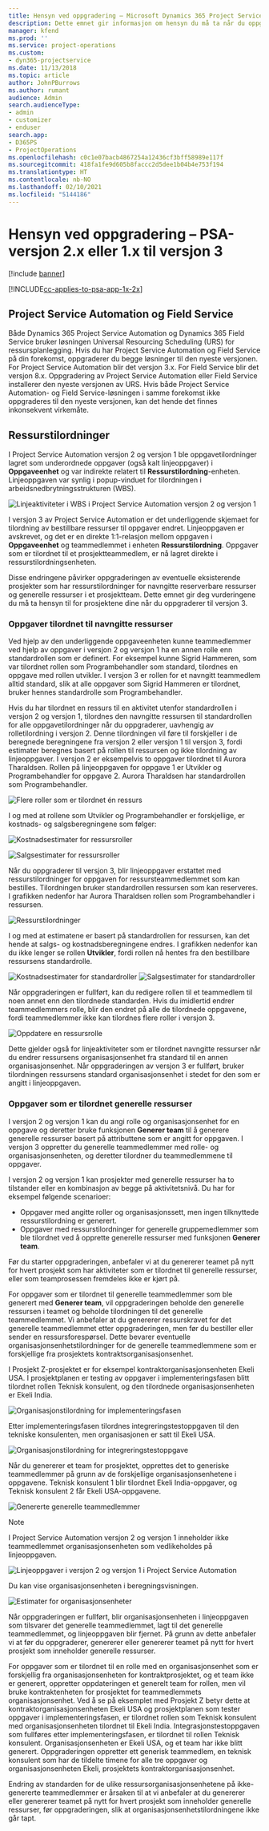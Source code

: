 ```yaml
---
title: Hensyn ved oppgradering – Microsoft Dynamics 365 Project Service Automation versjon 2.x eller 1.x til versjon 3
description: Dette emnet gir informasjon om hensyn du må ta når du oppgraderer fra Project Service Automation versjon 2.x eller 1.x til versjon 3.
manager: kfend
ms.prod: ''
ms.service: project-operations
ms.custom:
- dyn365-projectservice
ms.date: 11/13/2018
ms.topic: article
author: JohnPBurrows
ms.author: rumant
audience: Admin
search.audienceType:
- admin
- customizer
- enduser
search.app:
- D365PS
- ProjectOperations
ms.openlocfilehash: c0c1e07bacb4867254a12436cf3bff58989e117f
ms.sourcegitcommit: 418fa1fe9d605b8faccc2d5dee1b04b4e753f194
ms.translationtype: HT
ms.contentlocale: nb-NO
ms.lasthandoff: 02/10/2021
ms.locfileid: "5144186"
---
```

# <a name="upgrade-considerations---psa-version-2x-or-1x-to-version-3"></a>Hensyn ved oppgradering – PSA-versjon 2.x eller 1.x til versjon 3

[!include [banner](../includes/psa-now-project-operations.md)]

[!INCLUDE[cc-applies-to-psa-app-1x-2x](../includes/cc-applies-to-psa-app-1x-2x.md)]

## <a name="project-service-automation-and-field-service"></a>Project Service Automation og Field Service
Både Dynamics 365 Project Service Automation og Dynamics 365 Field Service bruker løsningen Universal Resourcing Scheduling (URS) for ressursplanlegging. Hvis du har Project Service Automation og Field Service på din forekomst, oppgraderer du begge løsninger til den nyeste versjonen. For Project Service Automation blir det versjon 3.x. For Field Service blir det versjon 8.x. Oppgradering av Project Service Automation eller Field Service installerer den nyeste versjonen av URS. Hvis både Project Service Automation- og Field Service-løsningen i samme forekomst ikke oppgraderes til den nyeste versjonen, kan det hende det finnes inkonsekvent virkemåte.

## <a name="resource-assignments"></a>Ressurstilordninger
I Project Service Automation versjon 2 og versjon 1 ble oppgavetilordninger lagret som underordnede oppgaver (også kalt linjeoppgaver) i **Oppgaveenhet** og var indirekte relatert til **Ressurstilordning**-enheten. Linjeoppgaven var synlig i popup-vinduet for tilordningen i arbeidsnedbrytningsstrukturen (WBS).

![Linjeaktiviteter i WBS i Project Service Automation versjon 2 og versjon 1](media/upgrade-line-task-01.png)

I versjon 3 av Project Service Automation er det underliggende skjemaet for tilordning av bestillbare ressurser til oppgaver endret. Linjeoppgaven er avskrevet, og det er en direkte 1:1-relasjon mellom oppgaven i **Oppgaveenhet** og teammedlemmet i enheten **Ressurstilordning**. Oppgaver som er tilordnet til et prosjektteammedlem, er nå lagret direkte i ressurstilordningsenheten.  

Disse endringene påvirker oppgraderingen av eventuelle eksisterende prosjekter som har ressurstilordninger for navngitte reserverbare ressurser og generelle ressurser i et prosjektteam. Dette emnet gir deg vurderingene du må ta hensyn til for prosjektene dine når du oppgraderer til versjon 3. 

### <a name="tasks-assigned-to-named-resources"></a>Oppgaver tilordnet til navngitte ressurser
Ved hjelp av den underliggende oppgaveenheten kunne teammedlemmer ved hjelp av oppgaver i versjon 2 og versjon 1 ha en annen rolle enn standardrollen som er definert. For eksempel kunne Sigrid Hammeren, som var tilordnet rollen som Programbehandler som standard, tilordnes en oppgave med rollen utvikler. I versjon 3 er rollen for et navngitt teammedlem alltid standard, slik at alle oppgaver som Sigrid Hammeren er tilordnet, bruker hennes standardrolle som Programbehandler.

Hvis du har tilordnet en ressurs til en aktivitet utenfor standardrollen i versjon 2 og versjon 1, tilordnes den navngitte ressursen til standardrollen for alle oppgavetilordninger når du oppgraderer, uavhengig av rolletilordning i versjon 2. Denne tilordningen vil føre til forskjeller i de beregnede beregningene fra versjon 2 eller versjon 1 til versjon 3, fordi estimater beregnes basert på rollen til ressursen og ikke tilordning av linjeoppgaver. I versjon 2 er eksempelvis to oppgaver tilordnet til Aurora Tharaldsen. Rollen på linjeoppgaven for oppgave 1 er Utvikler og Programbehandler for oppgave 2. Aurora Tharaldsen har standardrollen som Programbehandler.

![Flere roller som er tilordnet én ressurs](media/upgrade-multiple-roles-02.png)

I og med at rollene som Utvikler og Programbehandler er forskjellige, er kostnads- og salgsberegningene som følger:

![Kostnadsestimater for ressursroller](media/upggrade-cost-estimates-03.png)

![Salgsestimater for ressursroller](media/upgrade-sales-estimates-04.png)

Når du oppgraderer til versjon 3, blir linjeoppgaver erstattet med ressurstilordninger for oppgaven for ressursteammedlemmet som kan bestilles. Tilordningen bruker standardrollen ressursen som kan reserveres. I grafikken nedenfor har Aurora Tharaldsen rollen som Programbehandler i ressursen.

![Ressurstilordninger](media/resource-assignment-v2-05.png)

I og med at estimatene er basert på standardrollen for ressursen, kan det hende at salgs- og kostnadsberegningene endres. I grafikken nedenfor kan du ikke lenger se rollen **Utvikler**, fordi rollen nå hentes fra den bestillbare ressursens standardrolle.

![Kostnadsestimater for standardroller](media/resource-assignment-cost-estimate-06.png)
![Salgsestimater for standardroller](media/resource-assignment-sales-estimate-07.png)

Når oppgraderingen er fullført, kan du redigere rollen til et teammedlem til noen annet enn den tilordnede standarden. Hvis du imidlertid endrer teammedlemmers rolle, blir den endret på alle de tilordnede oppgavene, fordi teammedlemmer ikke kan tilordnes flere roller i versjon 3.

![Oppdatere en ressursrolle](media/resource-role-assignment-08.png)

Dette gjelder også for linjeaktiviteter som er tilordnet navngitte ressurser når du endrer ressursens organisasjonsenhet fra standard til en annen organisasjonsenhet. Når oppgraderingen av versjon 3 er fullført, bruker tilordningen ressursens standard organisasjonsenhet i stedet for den som er angitt i linjeoppgaven.

### <a name="tasks-assigned-to-generic-resources"></a>Oppgaver som er tilordnet generelle ressurser
I versjon 2 og versjon 1 kan du angi rolle og organisasjonsenhet for en oppgave og deretter bruke funksjonen **Generer team** til å generere generelle ressurser basert på attributtene som er angitt for oppgaven. I versjon 3 oppretter du generelle teammedlemmer med rolle- og organisasjonsenheten, og deretter tilordner du teammedlemmene til oppgaver.

I versjon 2 og versjon 1 kan prosjekter med generelle ressurser ha to tilstander eller en kombinasjon av begge på aktivitetsnivå. Du har for eksempel følgende scenarioer:

- Oppgaver med angitte roller og organisasjonssett, men ingen tilknyttede ressurstilordning er generert.
- Oppgaver med ressurstilordninger for generelle gruppemedlemmer som ble tilordnet ved å opprette generelle ressurser med funksjonen **Generer team**.

Før du starter oppgraderingen, anbefaler vi at du genererer teamet på nytt for hvert prosjekt som har aktiviteter som er tilordnet til generelle ressurser, eller som teamprosessen fremdeles ikke er kjørt på.

For oppgaver som er tilordnet til generelle teammedlemmer som ble generert med **Generer team**, vil oppgraderingen beholde den generelle ressursen i teamet og beholde tilordningen til det generelle teammedlemmet. Vi anbefaler at du genererer ressurskravet for det generelle teammedlemmet etter oppgraderingen, men før du bestiller eller sender en ressursforespørsel. Dette bevarer eventuelle organisasjonsenhetstilordninger for de generelle teammedlemmene som er forskjellige fra prosjektets kontraktsorganisasjonsenhet.

I Prosjekt Z-prosjektet er for eksempel kontraktorganisasjonsenheten Ekeli USA. I prosjektplanen er testing av oppgaver i implementeringsfasen blitt tilordnet rollen Teknisk konsulent, og den tilordnede organisasjonsenheten er Ekeli India.

![Organisasjonstilordning for implementeringsfasen](media/org-unit-assignment-09.png)

Etter implementeringsfasen tilordnes integreringstestoppgaven til den tekniske konsulenten, men organisasjonen er satt til Ekeli USA.  

![Organisasjonstilordning for integreringstestoppgave](media/org-unit-generate-team-10.png)

Når du genererer et team for prosjektet, opprettes det to generiske teammedlemmer på grunn av de forskjellige organisasjonsenhetene i oppgavene. Teknisk konsulent 1 blir tilordnet Ekeli India-oppgaver, og Teknisk konsulent 2 får Ekeli USA-oppgavene.  

![Genererte generelle teammedlemmer](media/org-unit-assignments-multiple-resources-11.png)

> [!NOTE]
> I Project Service Automation versjon 2 og versjon 1 inneholder ikke teammedlemmet organisasjonsenheten som vedlikeholdes på linjeoppgaven.

![Linjeoppgaver i versjon 2 og versjon 1 i Project Service Automation](media/line-tasks-12.png)

Du kan vise organisasjonsenheten i beregningsvisningen. 

![Estimater for organisasjonsenheter](media/org-unit-estimates-view-13.png)
 
Når oppgraderingen er fullført, blir organisasjonsenheten i linjeoppgaven som tilsvarer det generelle teammedlemmet, lagt til det generelle teammedlemmet, og linjeoppgaven blir fjernet. På grunn av dette anbefaler vi at før du oppgraderer, genererer eller genererer teamet på nytt for hvert prosjekt som inneholder generelle ressurser.

For oppgaver som er tilordnet til en rolle med en organisasjonsenhet som er forskjellig fra organisasjonsenheten for kontraktprosjektet, og et team ikke er generert, oppretter oppdateringen et generelt team for rollen, men vil bruke kontraktenheten for prosjektet for teammedlemmets organisasjonsenhet. Ved å se på eksemplet med Prosjekt Z betyr dette at kontraktorganisasjonsenheten Ekeli USA og prosjektplanen som tester oppgaver i implementeringsfasen, er tilordnet rollen som Teknisk konsulent med organisasjonsenheten tilordnet til Ekeli India. Integrasjonstestoppgaven som fullføres etter implementeringsfasen, er tilordnet til rollen Teknisk konsulent. Organisasjonsenheten er Ekeli USA, og et team har ikke blitt generert. Oppgraderingen oppretter ett generisk teammedlem, en teknisk konsulent som har de tildelte timene for alle tre oppgaver og organisasjonsenheten Ekeli, prosjektets kontraktorganisasjonsenhet.   
 
Endring av standarden for de ulike ressursorganisasjonsenhetene på ikke-genererte teammedlemmer er årsaken til at vi anbefaler at du genererer eller genererer teamet på nytt for hvert prosjekt som inneholder generelle ressurser, før oppgraderingen, slik at organisasjonsenhetstilordningene ikke går tapt.


